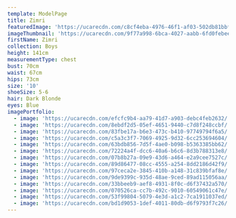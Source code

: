 ```yaml
---
template: ModelPage
title: Zimri
featuredImage: 'https://ucarecdn.com/c8cf4eba-4976-46f1-af03-502db81bbf74/'
imageThumbnail: 'https://ucarecdn.com/9f77a998-6bca-4027-aabb-6fd0febeea21/'
firstName: Zimri
collection: Boys
height: 141cm
measurementType: chest
bust: 70cm
waist: 67cm
hips: 73cm
size: '10'
shoeSize: 5-6
hair: Dark Blonde
eyes: Blue
imagePortfolio:
  - image: 'https://ucarecdn.com/efcfc9b4-aa79-41d7-a903-debc4feb2632/'
  - image: 'https://ucarecdn.com/8ebdf2d5-05ef-4651-9440-c7d8f248ccbf/'
  - image: 'https://ucarecdn.com/83fbe17a-b6e3-473c-b410-97749794f6a5/'
  - image: 'https://ucarecdn.com/c5a3c3f7-7069-4925-9d32-6cc253694604/'
  - image: 'https://ucarecdn.com/63bdb856-7d5f-4ae0-b098-b5363385bb62/'
  - image: 'https://ucarecdn.com/72224a4f-dcc6-40a6-b6c6-8d3b788313e8/'
  - image: 'https://ucarecdn.com/07b8b27a-09e9-43d6-a464-e2a9cee7527c/'
  - image: 'https://ucarecdn.com/89d86477-08cc-4555-a254-8dd2186d42f9/'
  - image: 'https://ucarecdn.com/97ceca2e-3845-410b-a148-31c839bfaf8e/'
  - image: 'https://ucarecdn.com/9de9399c-935d-48ae-9ced-89ad115056aa/'
  - image: 'https://ucarecdn.com/33bbeeb9-aef8-4931-8f0c-d6f37432a570/'
  - image: 'https://ucarecdn.com/070526ca-cc7b-492c-9010-60549061c47e/'
  - image: 'https://ucarecdn.com/53f99804-5079-4e3d-a1c2-7ca1911037ed/'
  - image: 'https://ucarecdn.com/bd1d9053-1def-4011-80db-d6f9793f7c26/'
---
```


